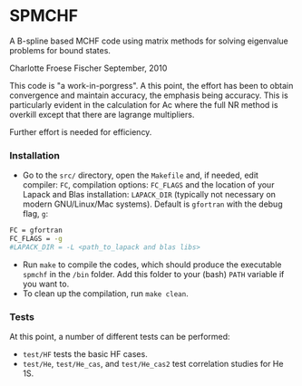 # SPMCHF
A B-spline based MCHF code using matrix methods for solving eigenvalue problems for bound states.

Charlotte Froese Fischer
September, 2010

This code is "a work-in-porgress".  A this point, the effort has been to
obtain convergence and maintain accuracy, the emphasis being accuracy.
This is particularly evident in the calculation for Ac where the full
NR method is overkill except that there are lagrange multipliers.

Further effort is needed for efficiency.

### Installation
   - Go to the `src/` directory, open the `Makefile` and, if needed, edit compiler: `FC`, compilation options: `FC_FLAGS` and the location of your Lapack and Blas installation: `LAPACK_DIR` (typically not necessary on modern GNU/Linux/Mac systems).
Default is `gfortran` with the debug flag, `g`: 
   ```bash
   FC = gfortran
   FC_FLAGS = -g
   #LAPACK_DIR = -L <path_to_lapack and blas libs>
   ```
   - Run `make` to compile the codes, which should produce the executable `spmchf` in the `/bin` folder. Add this folder to your (bash) `PATH` variable if you want to.
   - To clean up the compilation, run `make clean`.

### Tests
At this point, a number of different tests can be performed:
   - `test/HF` tests the basic HF cases.
   - `test/He`, `test/He_cas`, and `test/He_cas2` test correlation studies for He 1S.

